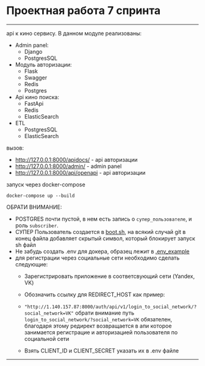
# Проектная работа 7 спринта
______
api к кино сервису. В данном модуле реализованы:

 * Admin panel:
      * Django
      * PostgresSQL
 * Модуль авторизации:
      * Flask
      * Swagger
      * Redis
      * Postgres
  * Api кино поиска:
      * FastApi
      * Redis
      * ElasticSearch
  * ETL
      * PostgresSQL
      * ElasticSearch      

вызов:
- http://127.0.0.1:8000/apidocs/ - api авторизации
- http://127.0.0.1:8000/admin/ - admin panel
- http://127.0.0.1:8000/api/openapi - api авторизации

запуск через docker-compose

````
docker-compose up --build 
````
ОБРАТИ ВНИМАНИЕ:   

- POSTGRES почти пустой, в нем есть запись о `супер_пользователе`, и роль `subscriber`.
- СУПЕР Пользователь создается в [boot.sh](auth/boot.sh), на всякий  случай git в конец файла добавляет скрытый символ, который блокирует запуск sh файл
- Не забудь создать .env для докера, образец лежит в [.env_example](.env.example)
- для регистрации через социальные сети необходимо сделать следующие:
    * Зарегистрировать приложение в соответсвующий сети (Yandex, VK)
    * Обозначить ссылку для REDIRECT_HOST как пример:
    * ```"http://1.140.157.87:8000/auth/api/v1/login_to_social_network/?social_network=VK"```
  обрати внимание путь ```login_to_social_network/?social_network=VK``` обязателен, благодаря этому редирект возвращается в апи которое занимается регистрацие и авторизацией пользователя по социальной сети
   
    * Взять CLIENT_ID и CLIENT_SECRET указать их в .env файле
    
     
_____
